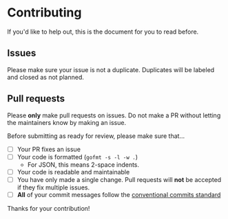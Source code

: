 # Contributing

If you'd like to help out, this is the document for you to read before.

## Issues

Please make sure your issue is not a duplicate. Duplicates will be labeled and
closed as not planned.

## Pull requests

Please **only** make pull requests on issues. Do not make a PR without letting
the maintainers know by making an issue.

Before submitting as ready for review, please make sure that...

- [ ] Your PR fixes an issue
- [ ] Your code is formatted (`gofmt -s -l -w .`)
  - For JSON, this means 2-space indents.
- [ ] Your code is readable and maintainable
- [ ] You have only made a single change. Pull requests will **not** be
      accepted if they fix multiple issues.
- [ ] **All** of your commit messages follow the
  [conventional commits standard](https://conventionalcommits.org)

Thanks for your contribution!

